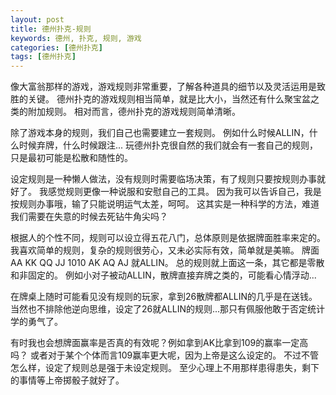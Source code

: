 ```yaml
---
layout: post
title: 德州扑克-规则
keywords: 德州, 扑克, 规则, 游戏
categories: [德州扑克]
tags: [德州扑克]
---
```

像大富翁那样的游戏，游戏规则非常重要，了解各种道具的细节以及灵活运用是致胜的关键。
德州扑克的游戏规则相当简单，就是比大小，当然还有什么聚宝盆之类的附加规则。
相对而言，德州扑克的游戏规则简单清晰。

除了游戏本身的规则，我们自己也需要建立一套规则。
例如什么时候ALLIN，什么时候弃牌，什么时候跟注...
玩德州扑克很自然的我们就会有一套自己的规则，只是最初可能是松散和随性的。

设定规则是一种懒人做法，没有规则时需要临场决策，有了规则只要按规则办事就好了。
我感觉规则更像一种说服和安慰自己的工具。
因为我可以告诉自己，我是按规则办事哦，输了只能说明运气太差，呵呵。
这其实是一种科学的方法，难道我们需要在失意的时候去死钻牛角尖吗？
<!-- more -->

根据人的个性不同，规则可以设立得五花八门，总体原则是依据牌面胜率来定的。
我喜欢简单的规则，复杂的规则很劳心，又未必实际有效，简单就是美嘛。
牌面 AA KK QQ JJ 1010 AK AQ AJ 就ALLIN。
总的规则就上面这一条，其它都是零散和非固定的。
例如小对子被动ALLIN，散牌直接弃牌之类的，可能看心情浮动...

在牌桌上随时可能看见没有规则的玩家，拿到26散牌都ALLIN的几乎是在送钱。
当然也不排除他逆向思维，设定了26就ALLIN的规则...那只有佩服他敢于否定统计学的勇气了。

有时我也会想牌面赢率是否真的有效呢？例如拿到AK比拿到109的赢率一定高吗？
或者对于某个个体而言109赢率更大呢，因为上帝是这么设定的。
不过不管怎么样，设定了规则总是强于未设定规则。
至少心理上不用那样患得患失，剩下的事情等上帝掷骰子就好了。 
